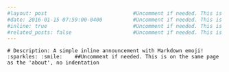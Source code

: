 ```yaml
---
#layout: post                            #Uncomment if needed. This is on the same page as the 'about'
#date: 2016-01-15 07:59:00-0400          #Uncomment if needed. This is on the same page as the 'about'
#inline: true                            #Uncomment if needed. This is on the same page as the 'about'
#related_posts: false                    #Uncomment if needed. This is on the same page as the 'about'
---
```


    # Description: A simple inline announcement with Markdown emoji! :sparkles: :smile:    ##Uncomment if needed. This is on the same page as the 'about', no indentation

